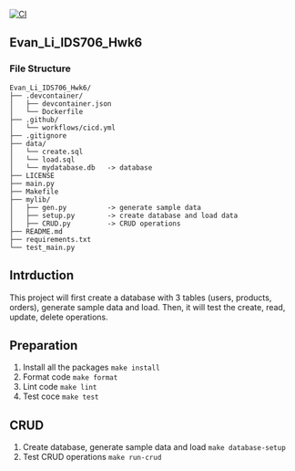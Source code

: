 [![CI](https://github.com/bionicotaku/Evan_Li_IDS706_Hwk6/actions/workflows/cicd.yml/badge.svg)](https://github.com/bionicotaku/Evan_Li_IDS706_Hwk6/actions/workflows/cicd.yml)
## Evan_Li_IDS706_Hwk6
### File Structure
```
Evan_Li_IDS706_Hwk6/
├── .devcontainer/
│   ├── devcontainer.json
│   └── Dockerfile
├── .github/
│   └── workflows/cicd.yml
├── .gitignore
├── data/
│   └── create.sql
│   └── load.sql
│   └── mydatabase.db   -> database
├── LICENSE
├── main.py
├── Makefile
├── mylib/
│   ├── gen.py          -> generate sample data
│   ├── setup.py        -> create database and load data
│   ├── CRUD.py         -> CRUD operations
├── README.md
├── requirements.txt
└── test_main.py
```
## Intrduction

This project will first create a database with 3 tables (users, products, orders), generate sample data and load. Then, it will test the create, read, update, delete operations.

## Preparation
1. Install all the packages `make install`
2. Format code `make format`
3. Lint code `make lint`
4. Test coce `make test`

## CRUD
1. Create database, generate sample data and load  `make database-setup`
2. Test CRUD operations `make run-crud`
